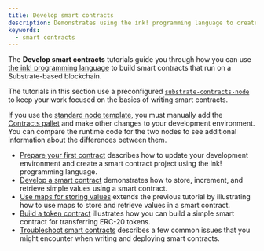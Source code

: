 ```yaml
---
title: Develop smart contracts
description: Demonstrates using the ink! programming language to create and deploy smart contracts on a Substrate-based network.
keywords:
  - smart contracts
---
```


The **Develop smart contracts** tutorials guide you through how you can use [the ink! programming language](https://use.ink) to build smart contracts that run on a Substrate-based blockchain.

The tutorials in this section use a preconfigured
[`substrate-contracts-node`](https://github.com/paritytech/substrate-contracts-node) to keep your work focused on the basics of writing smart contracts.

If you use the [standard node template](https://github.com/substrate-developer-hub/substrate-node-template), you must manually add the [Contracts pallet](https://github.com/paritytech/polkadot-sdk/tree/master/substrate/frame/contracts) and make other changes to your development environment.
You can compare the runtime code for the two nodes to see additional information about the differences between them.

- [Prepare your first contract](/tutorials/smart-contracts/prepare-your-first-contract/) describes how to update your
  development environment and create a smart contract project using the ink! programming language.
- [Develop a smart contract](/tutorials/smart-contracts/develop-a-smart-contract/) demonstrates how to store, increment,
  and retrieve simple values using a smart contract.
- [Use maps for storing values](/tutorials/smart-contracts/use-maps-for-storing-values/) extends the previous tutorial
  by illustrating how to use maps to store and retrieve values in a smart contract.
- [Build a token contract](/tutorials/smart-contracts/build-a-token-contract/) illustrates how you can build a simple
  smart contract for transferring ERC-20 tokens.
- [Troubleshoot smart contracts](/tutorials/smart-contracts/troubleshoot-smart-contracts/) describes a few common issues
  that you might encounter when writing and deploying smart contracts.
